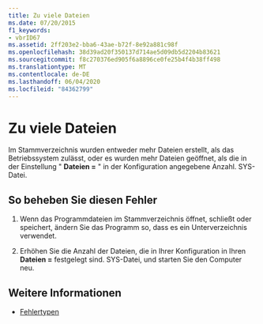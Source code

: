 ```yaml
---
title: Zu viele Dateien
ms.date: 07/20/2015
f1_keywords:
- vbrID67
ms.assetid: 2ff203e2-bba6-43ae-b72f-8e92a881c98f
ms.openlocfilehash: 38d39ad20f350137d714ae5d09db5d2204b83621
ms.sourcegitcommit: f8c270376ed905f6a8896ce0fe25b4f4b38ff498
ms.translationtype: MT
ms.contentlocale: de-DE
ms.lasthandoff: 06/04/2020
ms.locfileid: "84362799"
---
```

# <a name="too-many-files"></a>Zu viele Dateien
Im Stammverzeichnis wurden entweder mehr Dateien erstellt, als das Betriebssystem zulässt, oder es wurden mehr Dateien geöffnet, als die in der Einstellung " **Dateien =** " in der Konfiguration angegebene Anzahl. SYS-Datei.  
  
## <a name="to-correct-this-error"></a>So beheben Sie diesen Fehler  
  
1. Wenn das Programmdateien im Stammverzeichnis öffnet, schließt oder speichert, ändern Sie das Programm so, dass es ein Unterverzeichnis verwendet.  
  
2. Erhöhen Sie die Anzahl der Dateien, die in Ihrer Konfiguration in Ihren **Dateien =** festgelegt sind. SYS-Datei, und starten Sie den Computer neu.  
  
## <a name="see-also"></a>Weitere Informationen

- [Fehlertypen](../../programming-guide/language-features/error-types.md)
